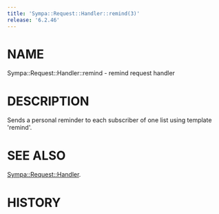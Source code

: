 ```yaml
---
title: 'Sympa::Request::Handler::remind(3)'
release: '6.2.46'
---
```


# NAME

Sympa::Request::Handler::remind - remind request handler

# DESCRIPTION

Sends a personal reminder to each subscriber of one list
using template 'remind'.

# SEE ALSO

[Sympa::Request::Handler](./Sympa-Request-Handler.3.md).

# HISTORY
